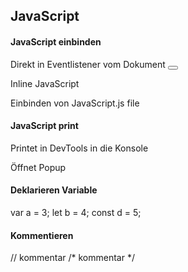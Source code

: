 ## JavaScript

#### JavaScript einbinden

Direkt in Eventlistener vom Dokument
<button onlick="function();"></button>

Inline JavaScript
<script>
console.log('Hello World!')
</script>

Einbinden von JavaScript.js file
<script type="text/javascript" src="/pfad/zum/skript.js"></script>


#### JavaScript print

Printet in DevTools in die Konsole
<script>
console.log('Hello World!')
</script>

Öffnet Popup
<script>
aleart('Hello World!')
</script>


#### Deklarieren Variable

var a = 3;
let b = 4;
const d = 5;


#### Kommentieren

// kommentar
/* kommentar */